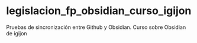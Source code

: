 # legislacion_fp_obsidian_curso_igijon
Pruebas de sincronización entre Github y Obsidian. Curso sobre Obsidian de igijon
